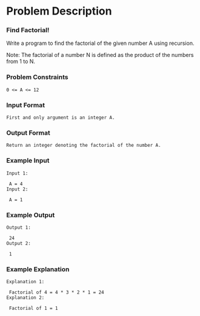# Problem Description

### Find Factorial!

Write a program to find the factorial of the given number A using recursion.

Note: The factorial of a number N is defined as the product of the numbers from 1 to N.

### Problem Constraints

```
0 <= A <= 12

```

### Input Format

```
First and only argument is an integer A.
```

### Output Format

```
Return an integer denoting the factorial of the number A.
```

### Example Input

```
Input 1:

 A = 4
Input 2:

 A = 1

```

### Example Output

```
Output 1:

 24
Output 2:

 1
```

### Example Explanation

```
Explanation 1:

 Factorial of 4 = 4 * 3 * 2 * 1 = 24
Explanation 2:

 Factorial of 1 = 1
```
